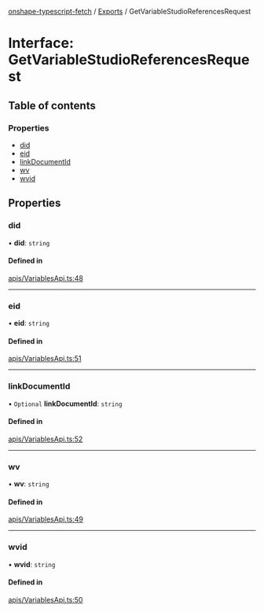 [onshape-typescript-fetch](../README.md) / [Exports](../modules.md) / GetVariableStudioReferencesRequest

# Interface: GetVariableStudioReferencesRequest

## Table of contents

### Properties

- [did](GetVariableStudioReferencesRequest.md#did)
- [eid](GetVariableStudioReferencesRequest.md#eid)
- [linkDocumentId](GetVariableStudioReferencesRequest.md#linkdocumentid)
- [wv](GetVariableStudioReferencesRequest.md#wv)
- [wvid](GetVariableStudioReferencesRequest.md#wvid)

## Properties

### did

• **did**: `string`

#### Defined in

[apis/VariablesApi.ts:48](https://github.com/toebes/onshape-typescript-fetch/blob/3e11ae1/apis/VariablesApi.ts#L48)

___

### eid

• **eid**: `string`

#### Defined in

[apis/VariablesApi.ts:51](https://github.com/toebes/onshape-typescript-fetch/blob/3e11ae1/apis/VariablesApi.ts#L51)

___

### linkDocumentId

• `Optional` **linkDocumentId**: `string`

#### Defined in

[apis/VariablesApi.ts:52](https://github.com/toebes/onshape-typescript-fetch/blob/3e11ae1/apis/VariablesApi.ts#L52)

___

### wv

• **wv**: `string`

#### Defined in

[apis/VariablesApi.ts:49](https://github.com/toebes/onshape-typescript-fetch/blob/3e11ae1/apis/VariablesApi.ts#L49)

___

### wvid

• **wvid**: `string`

#### Defined in

[apis/VariablesApi.ts:50](https://github.com/toebes/onshape-typescript-fetch/blob/3e11ae1/apis/VariablesApi.ts#L50)

